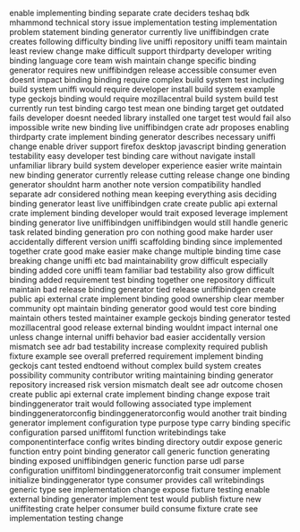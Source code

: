 enable implementing binding separate crate deciders teshaq bdk mhammond technical story issue implementation testing implementation problem statement binding generator currently live uniffibindgen crate creates following difficulty binding live uniffi repository uniffi team maintain least review change make difficult support thirdparty developer writing binding language core team wish maintain change specific binding generator requires new uniffibindgen release accessible consumer even doesnt impact binding binding require complex build system test including build system uniffi would require developer install build system example type geckojs binding would require mozillacentral build system build test currently run test binding cargo test mean one binding target get outdated fails developer doesnt needed library installed one target test would fail also impossible write new binding live uniffibindgen crate adr proposes enabling thirdparty crate implement binding generator describes necessary uniffi change enable driver support firefox desktop javascript binding generation testability easy developer test binding care without navigate install unfamiliar library build system developer experience easier write maintain new binding generator currently release cutting release change one binding generator shouldnt harm another note version compatibility handled separate adr considered nothing mean keeping everything asis deciding binding generator least live uniffibindgen crate create public api external crate implement binding developer would trait exposed leverage implement binding generator live uniffibindgen uniffibindgen would still handle generic task related binding generation pro con nothing good make harder user accidentally different version uniffi scaffolding binding since implemented together crate good make easier make change multiple binding time case breaking change uniffi etc bad maintainability grow difficult especially binding added core uniffi team familiar bad testability also grow difficult binding added requirement test binding together one repository difficult maintain bad release binding generator tied release uniffibindgen create public api external crate implement binding good ownership clear member community opt maintain binding generator good would test core binding maintain others tested maintainer example geckojs binding generator tested mozillacentral good release external binding wouldnt impact internal one unless change internal uniffi behavior bad easier accidentally version mismatch see adr bad testability increase complexity required publish fixture example see overall preferred requirement implement binding geckojs cant tested endtoend without complex build system creates possibility community contributor writing maintaining binding generator repository increased risk version mismatch dealt see adr outcome chosen create public api external crate implement binding change expose trait bindinggenerator trait would following associated type implement bindinggeneratorconfig bindinggeneratorconfig would another trait binding generator implement configuration type purpose type carry binding specific configuration parsed uniffitoml function writebindings take componentinterface config writes binding directory outdir expose generic function entry point binding generator call generic function generating binding exposed uniffibindgen generic function parse udl parse configuration uniffitoml bindinggeneratorconfig trait consumer implement initialize bindinggenerator type consumer provides call writebindings generic type see implementation change expose fixture testing enable external binding generator implement test would publish fixture new uniffitesting crate helper consumer build consume fixture crate see implementation testing change